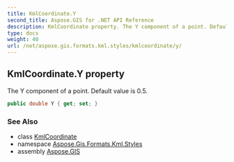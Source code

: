 ```yaml
---
title: KmlCoordinate.Y
second_title: Aspose.GIS for .NET API Reference
description: KmlCoordinate property. The Y component of a point. Default value is 0.5.
type: docs
weight: 40
url: /net/aspose.gis.formats.kml.styles/kmlcoordinate/y/
---
```

## KmlCoordinate.Y property

The Y component of a point. Default value is 0.5.

```csharp
public double Y { get; set; }
```

### See Also

* class [KmlCoordinate](../)
* namespace [Aspose.Gis.Formats.Kml.Styles](../../kmlcoordinate/)
* assembly [Aspose.GIS](../../../)



